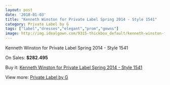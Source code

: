 ```yaml
---
layout: post
date: '2018-01-03'
title: "Kenneth Winston for Private Label Spring 2014 - Style 1541"
category: Private Label by G
tags: ["label","dresses","elegant","prom","gowns"]
image: http://img.idealgown.com/9315-thickbox_default/kenneth-winston-for-private-label-spring-2014-style-1541.jpg
---
```

Kenneth Winston for Private Label Spring 2014 - Style 1541

On Sales: **$282.495**
<a href="https://www.idealgown.com/en/private-label-by-g/3884-kenneth-winston-for-private-label-spring-2014-style-1541.html"><amp-img layout="responsive" width="600" height="600" src="//img.idealgown.com/9315-thickbox_default/kenneth-winston-for-private-label-spring-2014-style-1541.jpg" alt="Kenneth Winston for Private Label Spring 2014 - Style 1541 0" /></a>
<a href="https://www.idealgown.com/en/private-label-by-g/3884-kenneth-winston-for-private-label-spring-2014-style-1541.html"><amp-img layout="responsive" width="600" height="600" src="//img.idealgown.com/9318-thickbox_default/kenneth-winston-for-private-label-spring-2014-style-1541.jpg" alt="Kenneth Winston for Private Label Spring 2014 - Style 1541 1" /></a>
<a href="https://www.idealgown.com/en/private-label-by-g/3884-kenneth-winston-for-private-label-spring-2014-style-1541.html"><amp-img layout="responsive" width="600" height="600" src="//img.idealgown.com/9317-thickbox_default/kenneth-winston-for-private-label-spring-2014-style-1541.jpg" alt="Kenneth Winston for Private Label Spring 2014 - Style 1541 2" /></a>
<a href="https://www.idealgown.com/en/private-label-by-g/3884-kenneth-winston-for-private-label-spring-2014-style-1541.html"><amp-img layout="responsive" width="600" height="600" src="//img.idealgown.com/9316-thickbox_default/kenneth-winston-for-private-label-spring-2014-style-1541.jpg" alt="Kenneth Winston for Private Label Spring 2014 - Style 1541 3" /></a>

Buy it: [Kenneth Winston for Private Label Spring 2014 - Style 1541](https://www.idealgown.com/en/private-label-by-g/3884-kenneth-winston-for-private-label-spring-2014-style-1541.html "Kenneth Winston for Private Label Spring 2014 - Style 1541")

View more: [Private Label by G](https://www.idealgown.com/en/46-private-label-by-g "Private Label by G")